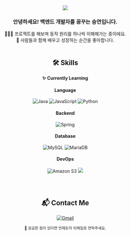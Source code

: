 <div align="center">

<img src="https://capsule-render.vercel.app/api?type=venom&height=300&color=20:F5E2E3,100:F9FFFF&text=DEV%20SEUNGYEON&fontSize=40&fontColor=707D7D&desc=Still%20learning,%20always%20growing.&descSize=10&animation=fadeIn"/>

### 안녕하세요! 백엔드 개발자를 꿈꾸는 승연입니다.
👩🏻‍💻 프로젝트를 해보며 동작 원리를 하나씩 이해해가는 중이에요.
<br />
💬 사람들과 함께 배우고 성장하는 순간을 좋아합니다.
<br />
<br />


## 🛠️ Skills

#### ✨ Currently Learning
#### Language
![Java](https://img.shields.io/badge/java-%23ED8B00.svg?style=for-the-badge&logo=openjdk&logoColor=white)
![JavaScript](https://img.shields.io/badge/javascript-%23323330.svg?style=for-the-badge&logo=javascript&logoColor=%23F7DF1E)
![Python](https://img.shields.io/badge/python-3670A0?style=for-the-badge&logo=python&logoColor=ffdd54)

#### Backend
![Spring](https://img.shields.io/badge/spring-%236DB33F.svg?style=for-the-badge&logo=spring&logoColor=white)

#### Database
![MySQL](https://img.shields.io/badge/mysql-4479A1.svg?style=for-the-badge&logo=mysql&logoColor=white)
![MariaDB](https://img.shields.io/badge/MariaDB-003545?style=for-the-badge&logo=mariadb&logoColor=white)

#### DevOps
![Amazon S3](https://img.shields.io/badge/Amazon%20S3-569A31?style=for-the-badge&logo=amazons3&logoColor=white)
<img src="https://img.shields.io/badge/Amazon%20EC2-FF9900?style=for-the-badge&logo=Amazon%20EC2&logoColor=white">

<br />
<br />

## 📬 Contact Me
[![Gmail](https://img.shields.io/badge/Gmail-D14836?style=for-the-badge&logo=gmail&logoColor=white)](mailto:seungyeon3287@gmail.com) 

<sub> 💌 궁금한 점이 있다면 언제든지 이메일로 연락주세요.<br />


</div>

